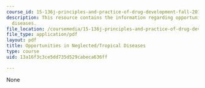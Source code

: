 ```yaml
---
course_id: 15-136j-principles-and-practice-of-drug-development-fall-2013
description: This resource contains the information regarding opportunities in neglected/tropical
  diseases.
file_location: /coursemedia/15-136j-principles-and-practice-of-drug-development-fall-2013/13a16f3c3ce5dd735d529cabeca636ff_MIT15_136JF13_Neglect_Trop.pdf
file_type: application/pdf
layout: pdf
title: Opportunities in Neglected/Tropical Diseases
type: course
uid: 13a16f3c3ce5dd735d529cabeca636ff

---
```

None